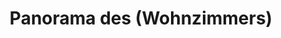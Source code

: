 ---
layout: panorama
parent: '/projects/private/obichay-zhivota'
image: 'http://hub.acherno.com/svn/obichay-zhivota/Site/Panorami/Katya_Harmanli_Et2_Hol_Golqm_Panorama_01.jpg'
title: 'Panorama des (Wohnzimmers)'
sitemap: false
---